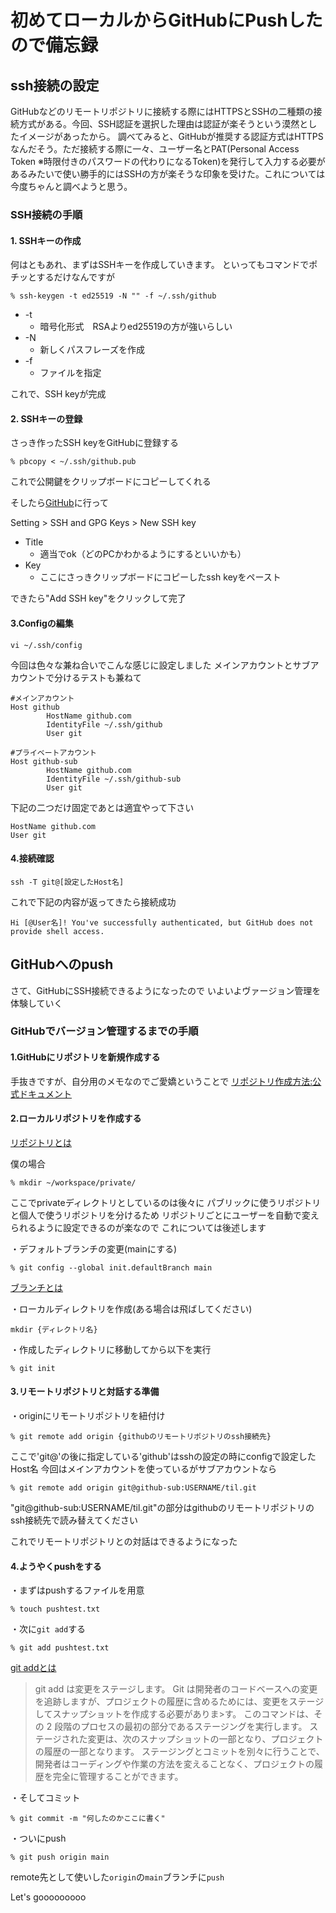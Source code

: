 # 初めてローカルからGitHubにPushしたので備忘録

## ssh接続の設定

GitHubなどのリモートリポジトリに接続する際にはHTTPSとSSHの二種類の接続方式がある。今回、SSH認証を選択した理由は認証が楽そうという漠然としたイメージがあったから。 調べてみると、GitHubが推奨する認証方式はHTTPSなんだそう。ただ接続する際に一々、ユーザー名とPAT(Personal Access Token ※時限付きのパスワードの代わりになるToken)を発行して入力する必要があるみたいで使い勝手的にはSSHの方が楽そうな印象を受けた。これについては今度ちゃんと調べようと思う。

### SSH接続の手順

#### 1. SSHキーの作成
何はともあれ、まずはSSHキーを作成していきます。
といってもコマンドでポチッとするだけなんですが

```
% ssh-keygen -t ed25519 -N "" -f ~/.ssh/github
```
* -t
    * 暗号化形式　RSAよりed25519の方が強いらしい
* -N
    * 新しくパスフレーズを作成
* -f
    * ファイルを指定

これで、SSH keyが完成

#### 2. SSHキーの登録
さっき作ったSSH keyをGitHubに登録する

```
% pbcopy < ~/.ssh/github.pub
```
これで公開鍵をクリップボードにコピーしてくれる

そしたら[GitHub](https://github.com/settings/keys)に行って

Setting > SSH and GPG Keys > New SSH key

* Title
    * 適当でok（どのPCかわかるようにするといいかも）
* Key
    * ここにさっきクリップボードにコピーしたssh keyをペースト

できたら"Add SSH key"をクリックして完了

#### 3.Configの編集
```
vi ~/.ssh/config
```

今回は色々な兼ね合いでこんな感じに設定しました
メインアカウントとサブアカウントで分けるテストも兼ねて

```
#メインアカウント
Host github
        HostName github.com
        IdentityFile ~/.ssh/github
        User git

#プライベートアカウント
Host github-sub
        HostName github.com
        IdentityFile ~/.ssh/github-sub
        User git

```

下記の二つだけ固定であとは適宜やって下さい

```
HostName github.com
User git
```

#### 4.接続確認
```
ssh -T git@[設定したHost名]
```
これで下記の内容が返ってきたら接続成功
```
Hi [@User名]! You've successfully authenticated, but GitHub does not provide shell access.
```

## GitHubへのpush

さて、GitHubにSSH接続できるようになったので
いよいよヴァージョン管理を体験していく

### GitHubでバージョン管理するまでの手順

#### 1.GitHubにリポジトリを新規作成する

手抜きですが、自分用のメモなのでご愛嬌ということで
[リポジトリ作成方法:公式ドキュメント](https://docs.github.com/ja/repositories/creating-and-managing-repositories/quickstart-for-repositories)


#### 2.ローカルリポジトリを作成する

[リポジトリとは](https://docs.github.com/ja/enterprise-cloud@latest/repositories/creating-and-managing-repositories/about-repositories)

僕の場合

```
% mkdir ~/workspace/private/
```
ここでprivateディレクトリとしているのは後々に
パブリックに使うリポジトリと個人で使うリポジトリを分けるため
リポジトリごとにユーザーを自動で変えられるように設定できるのが楽なので
これについては後述します

・デフォルトブランチの変更(mainにする)
```
% git config --global init.defaultBranch main
```
[ブランチとは](https://docs.github.com/ja/pull-requests/collaborating-with-pull-requests/proposing-changes-to-your-work-with-pull-requests/about-branches)

・ローカルディレクトリを作成(ある場合は飛ばしてください)
```
mkdir {ディレクトリ名}
```

・作成したディレクトリに移動してから以下を実行
```
% git init
```

#### 3.リモートリポジトリと対話する準備

・originにリモートリポジトリを紐付け
```
% git remote add origin {githubのリモートリポジトリのssh接続先}
```

ここで'git@'の後に指定している'github'はsshの設定の時にconfigで設定したHost名
今回はメインアカウントを使っているがサブアカウントなら
```
% git remote add origin git@github-sub:USERNAME/til.git
```

"git@github-sub:USERNAME/til.git"の部分はgithubのリモートリポジトリのssh接続先で読み替えてください

これでリモートリポジトリとの対話はできるようになった

#### 4.ようやくpushをする

・まずはpushするファイルを用意

```
% touch pushtest.txt
```

・次に`git add`する
```
% git add pushtest.txt
```
[git addとは](https://docs.github.com/ja/get-started/using-git/about-git)
>git add は変更をステージします。 Git は開発者のコードベースへの変更を追跡しますが、プロジェクトの履歴に含めるためには、変更をステージしてスナップショットを作成する必要がありま>す。 このコマンドは、その 2 段階のプロセスの最初の部分であるステージングを実行します。 ステージされた変更は、次のスナップショットの一部となり、プロジェクトの履歴の一部となります。 ステージングとコミットを別々に行うことで、開発者はコーディングや作業の方法を変えることなく、プロジェクトの履歴を完全に管理することができます。


・そしてコミット
```
% git commit -m "何したのかここに書く"
```

・ついにpush
```
% git push origin main
```
remote先として使いした`origin`の`main`ブランチに`push`

Let's gooooooooo
